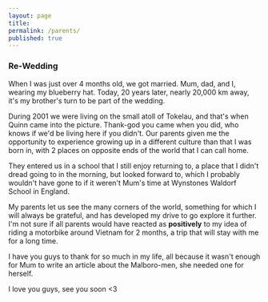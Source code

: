 ```yaml
---
layout: page
title:
permalink: /parents/
published: true
---
```


### Re-Wedding

When I was just over 4 months old, we got married. Mum, dad, and I, wearing my blueberry hat. Today, 20 years later, nearly 20,000 km away, it's my brother's turn to be part of the wedding. 

During 2001 we were living on the small atoll of Tokelau, and that's when Quinn came into the picture. Thank-god you came when you did, who knows if we'd be living here if you didn't. Our parents given me the opportunity to experience growing up in a different culture than that I was born in, with 2 places on opposite ends of the world that I can call home. 

They entered us in a school that I still enjoy returning to, a place that I didn't dread going to in the morning, but looked forward to, which I probably wouldn't have gone to if it weren't Mum's time at Wynstones Waldorf School in England. 

My parents let us see the many corners of the world, something for which I will always be grateful, and has developed my drive to go explore it further. I'm not sure if all parents would have reacted as **positively** to my idea of riding a motorbike around Vietnam for 2 months, a trip that will stay with me for a long time.

I have you guys to thank for so much in my life, all because it wasn't enough for Mum to write an article about the Malboro-men, she needed one for herself.

I love you guys, see you soon <3
